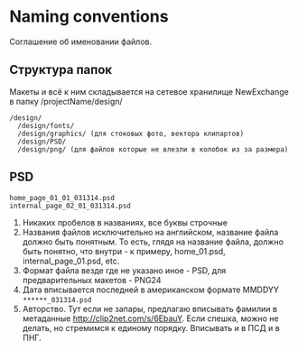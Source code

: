 # Naming conventions
Соглашение об именовании файлов.

## Структура папок
Макеты и всё к ним складывается на сетевое хранилище NewExchange в папку /projectName/design/
```
/design/
  /design/fonts/
  /design/graphics/ (для стоковых фото, вектора клипартов)
  /design/PSD/
  /design/png/ (для файлов которые не влезли в колобок из за размера)
```

## PSD
```
home_page_01_01_031314.psd
internal_page_02_01_031314.psd
```
1. Никаких пробелов в названиях, все буквы строчные 
2. Названия файлов исключительно на английском, название файла должно быть понятным. То есть, глядя на название файла, должно быть понятно, что внутри - к примеру, home_01.psd, internal_page_01.psd, etc. 
3. Формат файла везде где не указано иное - PSD, для предварительных макетов - PNG24 
4. Дата вписывается последней в американском формате MMDDYY `******_031314.psd`
5. Авторство. Тут если не запары, предлагаю вписывать фамилии в метаданные http://clip2net.com/s/6EbauY. Если спешка, можно не делать, но стремимся к единому порядку. Вписывать и в ПСД и в ПНГ.